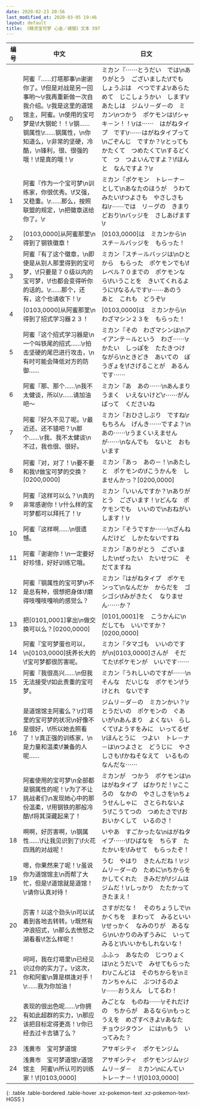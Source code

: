 ```yaml
---
date: 2020-02-23 20:56
last_modified_at: 2020-03-05 19:46
layout: default
title: 《精灵宝可梦 心金／魂银》文本 597
---
```

| 编号 | 中文 | 日文 |
| ---- | ---- | ---- |
| 0 | 阿蜜『……灯塔那事\n谢谢你了。\f但是对战是另一回事哟～\r我再重新做一次自我介绍。\r我是这里的道馆馆主，阿蜜。\n使用的宝可梦是\f大钢蛇！！\r钢……钢属性\r……钢属性，\n你知道么，\r非常的坚硬，冷酷，\n锋利，很、很强的哦！\f是真的哦！\r | ミカン『⋯⋯とうだい　では\nありがとう　ございました\fでも　しょうぶは　べつですよ\rあらためて　じこしょうかい　します\rあたしは　ジムリ－ダ－の　ミカン\nつかう　ポケモンは\fシャキ－ン！！\rは⋯⋯　はがねタイプ　です\r⋯⋯はがねタイプって\nごぞんじ　ですか？\rとっても　かたくて　つめたくて\nするどくて　つ　つよいんですよ？\fほんと　なんですよ？\r |
| 1 | 阿蜜『作为一个宝可梦\n训练家，你很优秀。\f又强，又稳重。\r……那么，按照联盟的规定，\n把徽章送给你了。\r | ミカン『ポケモン　トレ－ナ－として\nあなたのほうが　うわて　みたい\fつよさも　やさしさも　ね\r⋯⋯では　リ－グの　きまりどおり\nバッジを　さしあげます\r |
| 2 | [0103,0000]从阿蜜那里\n得到了钢铁徽章！ | [0103,0000]は　ミカンから\nスチ－ルバッジを　もらった！ |
| 3 | 阿蜜『有了这个徽章，\n即使是从别人那里得到的宝可梦，\f只要是７０级以内的宝可梦，\f也都会变得听你的话的。\r……那个，还有，这个也请收下！\r | ミカン『スチ－ルバッジは\nひとから　もらった　ポケモンでも\fレベル７０までの　ポケモンなら\fいうことを　きいてくれるように\fなるんです\r⋯⋯あのう　あと　これも　どうぞ\r |
| 4 | [0103,0000]从阿蜜那里\n得到了招式学习器２３！ | [0103,0000]は　ミカンから\nわざマシン２３を　もらった！ |
| 5 | 阿蜜『这个招式学习器是\n一个叫铁尾的招式……\r拍击坚硬的尾巴进行攻击，\n有时可能会降低对方的防御…… | ミカン『その　わざマシンは\nアイアンテ－ルという　わざ⋯⋯\rかたい　しっぽを　たたきつけながら\nときどき　あいての　ぼうぎょを\fさげることが　あるんです⋯⋯ |
| 6 | 阿蜜『那、那个……\n我不太健谈，所以\r……请加油吧～ | ミカン『あ　あの⋯⋯\nあんまり　うまく　いえないけど\r⋯⋯がんばって　くださいね |
| 7 | 阿蜜『好久不见了呢。\r最近还、还不错吧？\n那个……\r我、我不太健谈\n不过，我也很、很好。 | ミカン『おひさしぶり　ですね\rもちろん　げんき⋯⋯ですよ？\nあの⋯⋯\rうまくいえませんが⋯⋯\nなんでも　ないと　おもいます |
| 8 | 阿蜜『对，对了！\n要不要和我\f做宝可梦的交换？[0200,0000] | ミカン『あっ　あの－！\nあたしと　ポケモンの\fこうかんを　しませんかっ？[0200,0000] |
| 9 | 阿蜜『这样可以么？\n真的非常感谢你！\r什么样的宝可梦都可以拜托了！\r | ミカン『いいんですか？\nありがとう　ございます！\rどんな　ポケモンでも　いいので\nおねがいします！\r |
| 10 | 阿蜜『这样啊……\n很遗憾。 | ミカン『そうですか⋯⋯\nざんねんだけど　しかたないですね |
| 11 | 阿蜜『谢谢你！\n一定要好好珍惜，好好训练它哦。 | ミカン『ありがとう　ございました\nぜったい　たいせつに　そだてますね |
| 12 | 阿蜜『钢属性的宝可梦\n不是总有种，很想把身体\f磨得吱嘎吱嘎响的感觉么？ | ミカン『はがねタイプ　ポケモンって\nなんだか　からだを　ゴシゴシ\fみがきたく　なりません⋯⋯か？ |
| 13 | 把[0101,0001]拿出\n做交换可以么？[0200,0000] | [0101,0001]を　こうかんに\nだしても　いいですか？[0200,0000] |
| 14 | 阿蜜『宝可梦蛋也可以，\n[0103,0000]抚养长大的\f宝可梦都很厉害呢。 | ミカン『タマゴも　いいのですが\n[0103,0000]さんが　そだてた\fポケモンが　いいです⋯⋯ |
| 15 | 阿蜜『我很高兴……\n但我无法接受\f如此贵重的宝可梦。 | ミカン『うれしいのですが⋯⋯\nそんな　だいじな　ポケモン\fうけとれ　ないです |
| 16 | 是道馆馆主阿蜜么？\r灯塔里的宝可梦的状况\n好像不是很好，\f所以她去照看了！\r真正强的训练家，\n是力量和温柔\f兼备的人呢…… | ジムリ－ダ－の　ミカンかい？\rとうだいの　ポケモンの　ぐあいが\nあんまり　よくない　らしくて\fようすをみに　いってるぜ\rほんとうに　つよい　トレ－ナ－は\nつよさと　どうじに　やさしさも\fかねそなえて　いるものなんだな⋯⋯ |
| 17 | 阿蜜使用的宝可梦\n全部都是钢属性的呢！\r为了不让挑战者们\n发现她心中的那份温柔，\f用钢铁的那般冷酷\f将其深藏起来了！ | ミカンが　つかう　ポケモンは\nはがねタイプ　ばかりだ！\rこころの　なかの　やさしさを\nちょうせんしゃに　さとられないよう\fこうてつの　つめたさで\fおおいかくして　いるのさ！ |
| 18 | 啊啊，好厉害啊，\n钢属性……\f让我见识到了\f火花四溅的对战呢！ | いやあ　すごかったな\nはがねタイプ⋯⋯\fひばなを　ちらす　たたかいを\fみせて　もらったぞ！ |
| 19 | 嗯，你果然来了呢！\r虽说你为道馆馆主\n而帮了大忙，但是\f道馆就是道馆！\r请你认真对待！ | うむ　やはり　きたんだね！\rジムリ－ダ－の　ために\nちからを　かしてくれた　きみだが\fジムは　ジムだ！\rしっかり　たたかって　きたまえ！ |
| 20 | 厉害！以这个劲头\n可以试着到各地去转转。\r既然有冲浪招式，\n那么去愤怒之湖看看\f怎么样呢！ | さすがだな！　そのちょうしで\nかくちを　まわって　みるといい\rせっかく　なみのりが　あるなら\nいかりのみずうみに　いってみると\fいいかもしれないな！ |
| 21 | 呵呵，我在灯塔里\n已经见识过你的实力了。\r这次，你和阿蜜\n算是棋逢对手！\r……我为你加油！ | ふふっ　あなたの　じつりょくは\nとうだいで　みせてもらったわ\rこんどは　そのちからを\nミカンちゃんに　ぶつけるのよ\r⋯⋯おうえん　してるわ！ |
| 22 | 表现的很出色呢……\r你拥有如此超群的实力，\n那应该把目标定得更高！\r你已经去过卡吉镇了么？ | みごとな　ものね⋯⋯\rそれだけの　ちからが　あるなら\nもっとうえを　めざすべきよ\rあなた　チョウジタウン　には\nもう　いってみた？ |
| 23 | 浅黄市　宝可梦道馆 | アサギシティ　ポケモンジム |
| 24 | 浅黄市　宝可梦道馆\r道馆馆主　阿蜜\n所认可的训练家！\f[0103,0000] | アサギシティ　ポケモンジム\rジムリ－ダ－　ミカン\nにんてい　トレ－ナ－！\f[0103,0000] |
{: .table .table-bordered .table-hover .xz-pokemon-text .xz-pokemon-text-HGSS }